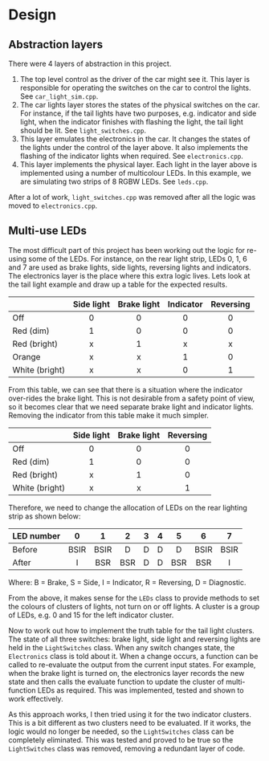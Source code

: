 # Design

## Abstraction layers

There were 4 layers of abstraction in this project.

1. The top level control as the driver of the car might see it.  This layer is responsible for operating the switches on the car to control the lights. See `car_light_sim.cpp`.
2. The car lights layer stores the states of the physical switches on the car.  For instance, if the tail lights have two purposes, e.g. indicator and side light, when the indicator finishes with flashing the light, the tail light should be lit. See `light_switches.cpp`.
3. This layer emulates the electronics in the car.  It changes the states of the lights under the control of the layer above.  It also implements the flashing of the indicator lights when required. See `electronics.cpp`.
4. This layer implements the physical layer.  Each light in the layer above is implemented using a number of multicolour LEDs.  In this example, we are simulating two strips of 8 RGBW LEDs. See `leds.cpp`.

After a lot of work, `light_switches.cpp` was removed after all the logic was moved to `electronics.cpp`.

## Multi-use LEDs

The most difficult part of this project has been working out the logic for re-using some of the LEDs.  For instance, on the rear light strip, LEDs 0, 1, 6 and 7 are used as brake lights, side lights, reversing lights and indicators.  The electronics layer is the place where this extra logic lives.  Lets look at the tail light example and draw up a table for the expected results.

|   | Side light | Brake light | Indicator | Reversing |
|----------------|:-:|:-:|:-:|:-:|
| Off            | 0 | 0 | 0 | 0 |
| Red (dim)      | 1 | 0 | 0 | 0 |
| Red (bright)   | x | 1 | x | x |
| Orange         | x | x | 1 | 0 |
| White (bright) | x | x | 0 | 1 |

From this table, we can see that there is a situation where the indicator over-rides the brake light.  This is not desirable from a safety point of view, so it becomes clear that we need separate brake light and indicator lights.  Removing the indicator from this table make it much simpler.

| | Side light | Brake light | Reversing |
|--------------|:-:|:-:|:-:|
| Off          | 0 | 0 | 0 |
| Red (dim)    | 1 | 0 | 0 |
| Red (bright) | x | 1 | 0 |
| White (bright) | x | x | 1 |

Therefore, we need to change the allocation of LEDs on the rear lighting strip as shown below:

| LED number | 0 | 1 | 2 | 3 | 4 | 5 | 6 | 7 |
|------------|:-:|:-:|:-:|:-:|:-:|:-:|:-:|:-:|
| Before     |BSIR|BSIR| D | D | D | D |BSIR|BSIR|
| After      | I |BSR|BSR| D | D |BSR|BSR| I |

Where: B = Brake, S = Side, I = Indicator, R = Reversing, D = Diagnostic.

From the above, it makes sense for the `LEDs` class to provide methods to set the colours of clusters of lights, not turn on or off lights.  A cluster is a group of LEDs, e.g. 0 and 15 for the left indicator cluster.

Now to work out how to implement the truth table for the tail light clusters.  The state of all three switches: brake light, side light and reversing lights are held in the `LightSwitches` class.  When any switch changes state, the `Electronics` class is told about it. When a change occurs, a function can be called to re-evaluate the output from the current input states.  For example, when the brake light is turned on, the electronics layer records the new state and then calls the evaluate function to update the cluster of multi-function LEDs as required. This was implemented, tested and shown to work effectively.

As this approach works, I then tried using it for the two indicator clusters.  This is a bit different as two clusters need to be evaluated.  If it works, the logic would no longer be needed, so the `LightSwitches` class can be completely eliminated.  This was tested and proved to be true so the `LightSwitches` class was removed, removing a redundant layer of code.
